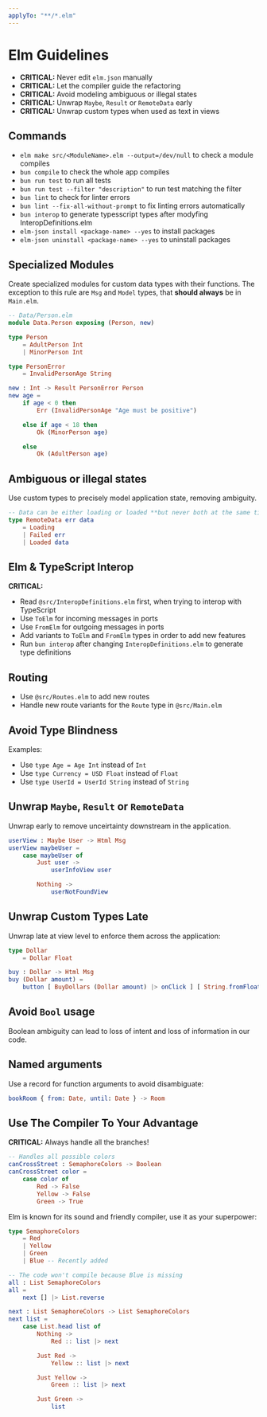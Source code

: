```yaml
---
applyTo: "**/*.elm"
---
```


# Elm Guidelines

- **CRITICAL:** Never edit `elm.json` manually
- **CRITICAL:** Let the compiler guide the refactoring
- **CRITICAL:** Avoid modeling ambiguous or illegal states
- **CRITICAL:** Unwrap `Maybe`, `Result` or `RemoteData` early
- **CRITICAL:** Unwrap custom types when used as text in views

## Commands

- `elm make src/<ModuleName>.elm --output=/dev/null` to check a module compiles
- `bun compile` to check the whole app compiles
- `bun run test` to run all tests
- `bun run test --filter "description"` to run test matching the filter
- `bun lint` to check for linter errors
- `bun lint --fix-all-without-prompt` to fix linting errors automatically
- `bun interop` to generate typesscript types after modyfing InteropDefinitions.elm
- `elm-json install <package-name> --yes` to install packages
- `elm-json uninstall <package-name> --yes` to uninstall packages

## Specialized Modules

Create specialized modules for custom data types with their functions.
The exception to this rule are `Msg` and `Model` types, that **should always** be in `Main.elm`.

```elm
-- Data/Person.elm
module Data.Person exposing (Person, new)

type Person
    = AdultPerson Int
    | MinorPerson Int

type PersonError
    = InvalidPersonAge String

new : Int -> Result PersonError Person
new age =
    if age < 0 then
        Err (InvalidPersonAge "Age must be positive")

    else if age < 18 then
        Ok (MinorPerson age)

    else
        Ok (AdultPerson age)

```

## Ambiguous or illegal states

Use custom types to precisely model application state, removing ambiguity.

```elm
-- Data can be either loading or loaded **but never both at the same time!**
type RemoteData err data
    = Loading
    | Failed err
    | Loaded data
```

## Elm & TypeScript Interop

**CRITICAL:**

- Read `@src/InteropDefinitions.elm` first, when trying to interop with TypeScript
- Use `ToElm` for incoming messages in ports
- Use `FromElm` for outgoing messages in ports
- Add variants to `ToElm` and `FromElm` types in order to add new features
- Run `bun interop` after changing `InteropDefinitions.elm` to generate type definitions

## Routing

- Use `@src/Routes.elm` to add new routes
- Handle new route variants for the `Route` type in `@src/Main.elm`

## Avoid Type Blindness

Examples:

- Use `type Age = Age Int` instead of `Int`
- Use `type Currency = USD Float` instead of `Float`
- Use `type UserId = UserId String` instead of `String`

## Unwrap `Maybe`, `Result` or `RemoteData`

Unwrap early to remove unceirtainty downstream in the application.

```elm
userView : Maybe User -> Html Msg
userView maybeUser =
    case maybeUser of
        Just user ->
            userInfoView user

        Nothing ->
            userNotFoundView
```

## Unwrap Custom Types Late

Unwrap late at view level to enforce them across the application:

```elm
type Dollar
    = Dollar Float

buy : Dollar -> Html Msg
buy (Dollar amount) =
    button [ BuyDollars (Dollar amount) |> onClick ] [ String.fromFloat amount |> text ]
```

## Avoid `Bool` usage

Boolean ambiguity can lead to loss of intent and loss of information in our code.

## Named arguments

Use a record for function arguments to avoid disambiguate:

```elm
bookRoom { from: Date, until: Date } -> Room
```

## Use The Compiler To Your Advantage

**CRITICAL:** Always handle all the branches!

```elm
-- Handles all possible colors
canCrossStreet : SemaphoreColors -> Boolean
canCrossStreet color =
    case color of
        Red -> False
        Yellow -> False
        Green -> True
```

Elm is known for its sound and friendly compiler, use it as your superpower:

```elm
type SemaphoreColors
    = Red
    | Yellow
    | Green
    | Blue -- Recently added

-- The code won't compile because Blue is missing
all : List SemaphoreColors
all =
    next [] |> List.reverse

next : List SemaphoreColors -> List SemaphoreColors
next list =
    case List.head list of
        Nothing ->
            Red :: list |> next

        Just Red ->
            Yellow :: list |> next

        Just Yellow ->
            Green :: list |> next

        Just Green ->
            list
```
